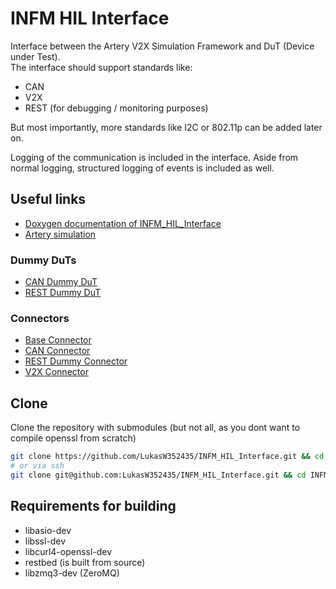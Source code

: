 # INFM HIL Interface
Interface between the Artery V2X Simulation Framework and DuT (Device under Test).  
The interface should support standards like:

- CAN
- V2X
- REST (for debugging / monitoring purposes)

But most importantly, more standards like I2C or 802.11p can be added later on.

Logging of the communication is included in the interface.
Aside from normal logging, structured logging of events is included as well.


## Useful links
- [Doxygen documentation of INFM_HIL_Interface](https://lukasw352435.github.io/INFM_HIL_Interface)
- [Artery simulation](https://github.com/riebl/artery)

### Dummy DuTs
- [CAN Dummy DuT](Dummy_DuT/Dummy_CAN_DuT/README.md)
- [REST Dummy DuT](Dummy_DuT/REST_Dummy_DuT/ReadMe.md)

### Connectors
- [Base Connector](Sim_To_DuT_Interface/DuT_Connectors/ReadMe.md)
- [CAN Connector](Sim_To_DuT_Interface/DuT_Connectors/CANConnector/ReadMe.md)
- [REST Dummy Connector](Sim_To_DuT_Interface/DuT_Connectors/RESTDummyConnector/ReadMe.md)
- [V2X Connector](Sim_To_DuT_Interface/DuT_Connectors/V2XConnector/ReadMe.md)

## Clone
Clone the repository with submodules (but not all, as you dont want to compile openssl from scratch)
```bash
git clone https://github.com/LukasW352435/INFM_HIL_Interface.git && cd INFM_HIL_Interface && git submodule init && git submodule update --depth 1
# or via ssh
git clone git@github.com:LukasW352435/INFM_HIL_Interface.git && cd INFM_HIL_Interface && git submodule init && git submodule update --depth 1
```

## Requirements for building

- libasio-dev
- libssl-dev
- libcurl4-openssl-dev
- restbed (is built from source)
- libzmq3-dev (ZeroMQ)
